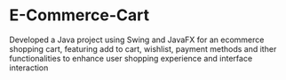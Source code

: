 # E-Commerce-Cart
Developed a Java project using Swing and JavaFX for an ecommerce
shopping cart, featuring add to cart, wishlist, payment
methods and ither functionalities to enhance user shopping
experience and interface interaction
